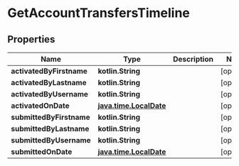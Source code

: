 
# GetAccountTransfersTimeline

## Properties
| Name | Type | Description | Notes |
| ------------ | ------------- | ------------- | ------------- |
| **activatedByFirstname** | **kotlin.String** |  |  [optional] |
| **activatedByLastname** | **kotlin.String** |  |  [optional] |
| **activatedByUsername** | **kotlin.String** |  |  [optional] |
| **activatedOnDate** | [**java.time.LocalDate**](java.time.LocalDate.md) |  |  [optional] |
| **submittedByFirstname** | **kotlin.String** |  |  [optional] |
| **submittedByLastname** | **kotlin.String** |  |  [optional] |
| **submittedByUsername** | **kotlin.String** |  |  [optional] |
| **submittedOnDate** | [**java.time.LocalDate**](java.time.LocalDate.md) |  |  [optional] |



